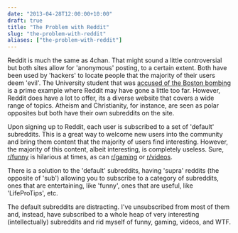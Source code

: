 ```yaml
---
date: "2013-04-28T12:00:00+10:00"
draft: true
title: "The Problem with Reddit"
slug: "the-problem-with-reddit"
aliases: ["the-problem-with-reddit"]
---
```

Reddit is much the same as 4chan. That might sound a little controversial but both sites allow for 'anonymous' posting, to a certain extent. Both have been used by 'hackers' to locate people that the majority of their users deem 'evil'. The University student that was [accused of the Boston bombing](http://www.bbc.co.uk/news/world-us-canada-22297568) is a prime example where Reddit may have gone a little too far. However, Reddit does have a lot to offer, its a diverse website that covers a wide range of topics. Atheism and Christianity, for instance, are seen as polar opposites but both have their own subreddits on the site.

Upon signing up to Reddit, each user is subscribed to a set of 'default' subreddits. This is a great way to welcome new users into the community and bring them content that the majority of users find interesting. However, the majority of this content, albeit interesting, is completely useless. Sure, [r/funny](http://reddit.com/r/funny/) is hilarious at times, as can [r/gaming](http://reddit.com/r/gaming/) or [r/videos](http://reddit.com/r/videos/). 

There is a solution to the 'default' subreddits, having 'supra' reddits (the opposite of 'sub') allowing you to subscribe to a category of subreddits, ones that are entertaining, like 'funny', ones that are useful, like 'LifeProTips', etc. 

The default subreddits are distracting. I've unsubscribed from most of them and, instead, have subscribed to a whole heap of very interesting (intellectually) subreddits and rid myself of funny, gaming, videos, and WTF.
